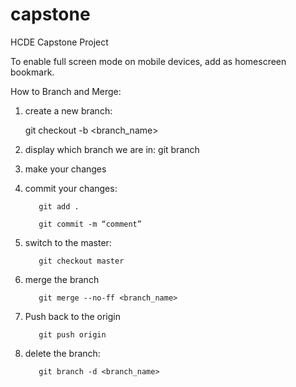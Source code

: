 capstone
========

HCDE Capstone Project

To enable full screen mode on mobile devices, add as homescreen bookmark.


How to Branch and Merge:

1. create a new branch: 

	git checkout -b <branch_name>

2. display which branch we are in: git branch

3. make your changes

4. commit your changes: 

          git add .

          git commit -m “comment”

5. switch to the master: 

          git checkout master

6. merge the branch

          git merge --no-ff <branch_name> 

7. Push back to the origin

          git push origin

7. delete the branch: 

          git branch -d <branch_name>
